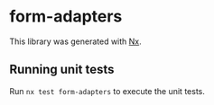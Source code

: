 # form-adapters

This library was generated with [Nx](https://nx.dev).

## Running unit tests

Run `nx test form-adapters` to execute the unit tests.
